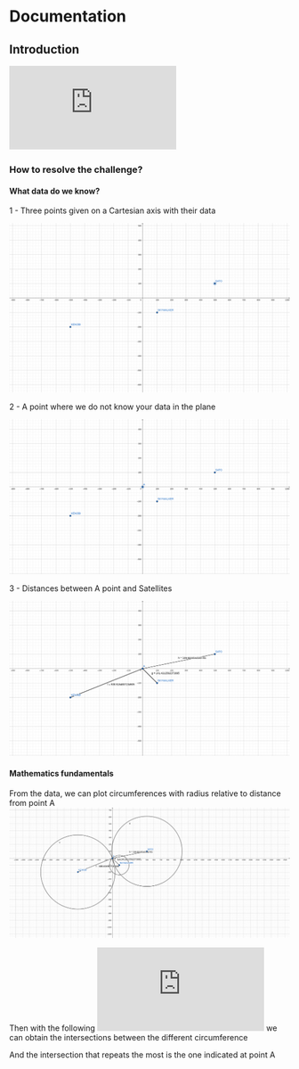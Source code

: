 # Documentation

## Introduction
  ![Read Quasar Fire Challenge](https://github.com/franciscoruizar/quasarfire/blob/0df82a5c99e18c6bef3b6b17c3ca02505b541f6b/docs/Operacion%20Fuego%20de%20Quasar.pdf)
  
### How to resolve the challenge?

#### What data do we know?


1 - Three points given on a Cartesian axis with their data

![Sattelites Image](https://github.com/franciscoruizar/quasar-fire/blob/main/docs/satellites.png)

2 - A point where we do not know your data in the plane

![Sattelites and enemy Image](https://github.com/franciscoruizar/quasar-fire/blob/main/docs/satellites-with-enemy.png)

3 - Distances between A point and Satellites

![Sattelites and enemy Image](https://github.com/franciscoruizar/quasar-fire/blob/main/docs/satellites-with-enemy-distances.png)


#### Mathematics fundamentals

From the data, we can plot circumferences with radius relative to distance from point A
![Sattelites and enemy Image](https://github.com/franciscoruizar/quasar-fire/blob/main/docs/satellites-with-enemy-distances-circles.png)


Then with the following ![formula](https://github.com/franciscoruizar/quasar-fire/blob/main/docs/mathematics-considerations.md) we can obtain the intersections between the different circumference

And the intersection that repeats the most is the one indicated at point A
